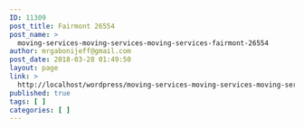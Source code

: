 ```yaml
---
ID: 11309
post_title: Fairmont 26554
post_name: >
  moving-services-moving-services-moving-services-fairmont-26554
author: mrgabonijeff@gmail.com
post_date: 2018-03-28 01:49:50
layout: page
link: >
  http://localhost/wordpress/moving-services-moving-services-moving-services-fairmont-26554/
published: true
tags: [ ]
categories: [ ]
---
```

